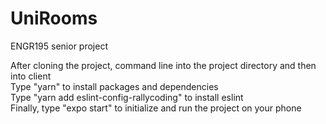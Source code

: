 # UniRooms
ENGR195 senior project

After cloning the project, command line into the project directory and then into client </br>
Type "yarn" to install packages and dependencies </br>
Type "yarn add eslint-config-rallycoding" to install eslint </br>
Finally, type "expo start" to initialize and run the project on your phone </br>
